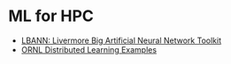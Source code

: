 # ML for HPC


* [LBANN: Livermore Big Artificial Neural Network Toolkit](https://github.com/LLNL/lbann)
* [ORNL Distributed Learning Examples](https://code.ornl.gov/olcf-analytics/summit/distributed-deep-learning-examples)


